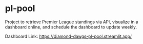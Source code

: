 # pl-pool
Project to retrieve Premier League standings via API, visualize in a dashboard online, and schedule the dashboard to update weekly.

Dashboard Link: https://diamond-dawgs-pl-pool.streamlit.app/
